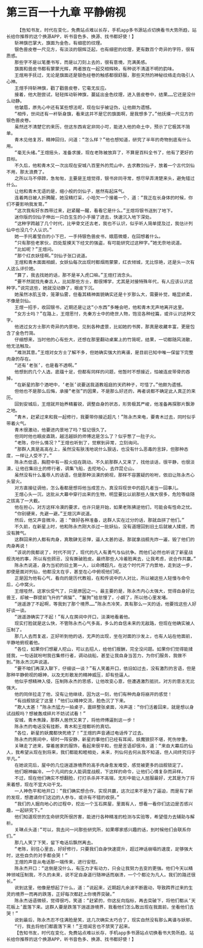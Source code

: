 # 第三百一十九章 平静俯视
        【告知书友，时代在变化，免费站点难以长存，手机app多书源站点切换看书大势所趋，站长给你推荐的这个换源APP，听书音色多、换源、找书都好使！】
       斩神旗巴掌大，旗面为金色，有细密的纹理。
       银色兽皮卷一尺见方，有淡淡的银辉泛起，也有细密的纹理，更有数百个奇异的字符，很有质感。
       那些字不是以笔墨书写，而是以刀刻上去的，很有意境，充满美感。
       旗面和兽皮书都有蒙蒙光辉，两者放在一起交相辉映，有种说不清道不明的韵味。
       王煊用手抚过，无论是旗面还是银色经卷的触感都很舒服，那些天然的神秘纹络走向吸引人心神。
       王煊手持斩神旗，戳了戳兽皮卷，它毫无反应。
       接着，他大胆尝试，轻轻挥动斩神旗，蔓延出金色纹理，进入兽皮卷中，结果……它还是没什么动静。
       他皱眉，原先心中还有某些想法呢，现在似乎被证伪，让他颇为遗憾。
       “相传，世间还有一杆斩身旗，看来这并不是它的旗面啊，是我想多了。”他抚摸一尺见方的银色兽皮卷。
       虽然还不清楚它的来历，但这东西肯定非同小可，能进入他的命土中，预示了它极其不简单。
       青木见他复苏，精神回归，问道：“怎么样？”他也想知道，研究了半年的奇物到底有什么用。
       “毫无头绪。”王煊摇头，准备求援，现在老陈被放弃了，不算是百科全书了，他有了更好的目标。
       不久后，他和青木又一次出现在安城八百里外的荒山中，去求教剑仙子，放着一个古代剑仙不用，那太浪费了。
       之所以马不停蹄，急匆匆，主要是王煊觉得，银书非同寻常，想尽早弄清楚来头，避免错过什么。
       让他和青木无语的是，缩小般的剑仙子，居然有起床气。
       连着两日被人折腾醒，她没精打采，小哈欠一个接着一个，道：“我正在长身体的时候，你们不要影响我发育。”
       “这次我有好东西带过来，赶紧醒一醒，看看它是什么。”王煊将银书送到了地下。
       迷你版的剑仙子伸出一只白生生的小手接了进去，快速沉入地下深处。
       “这种字跨越了几个时代，比甲骨文还古老，我也不认识，似乎听人简单提及过，我估计列仙中也没几个人认识。”
       她一手托着莹白的小下巴，一手持银色兽皮书，娥眉微蹙，在回想着什么。
       “只有那些老家伙，四处踅摸天下经文的强盗，有可能研究过这种字。”她无奈地说道。
       “比如呢？”王煊问。
       “那个红衣妖怪啊。”剑仙子张口说道。
       王煊和青木面面相觑，女妖仙每次出现时都烟雨蒙蒙，红衣倾城，无比惊艳，还是头一次有人这么评价她。
       “算了，我去找她的话，那不是羊入虎口嘛。”王煊打消念头。
       “要不然就找先秦古人，比如那些方士，都很博学，尤其是对接特殊年代，有人应该认识这种字。”说完这些，她就没动静了，眼皮下沉。
       她虽然冰肌玉骨，笼罩仙雾，但看其精神面貌确实还是十岁那么大，需要补觉，略显娇柔，不像是剑仙。
       王煊一招手，收回银书，近期还是让这“小东西”多睡会吧，他和青木无声地离开这里。
       “女方士吗？”在路上，王煊思忖，先秦方士中的绝世人物，饱览各种经篇，或许认识这种文字。
       他进过女方士那片奇异的内景地，见到各种虚景，比如她的书房，那真是收藏丰富，更是包含了金色竹简。
       仔细想来，当时他的心有些大，还想在那里翻动桌案上的竹简呢，结果，一切都随风消散，他无法触及。
       “难测其意。”王煊对女方士了解不多，但她确实强大的离谱，是目前已知中唯一保留下完整肉身的存在。
       “还有‘老张’，也是看不透啊。”
       他想到的几个人选，底蕴十足，但都有同样的问题，他暂时不想接近，怕被连皮带骨的吞掉。
       “在新星的那个酒吧中，‘老张’说要送我道教祖庭的天药种子，可惜了。”他颇为遗憾。
       但他也不是那么后悔，承接“老张”的因果，不是那么好还的，再者说都不确定此人真正的来历。
       回到安城后，王煊就开始养精蓄锐，调整自身的状态，形势极其严峻，他准备再探那片飘渺之地。
       “青木，赶紧过来和我一起修行，我要带你接近超凡！”陈永杰来电，要青木过去，同时似乎带着火气。
       青木很激动，他要进内景地了吗？惦记很久了。
       但同时他也眼皮直跳，越活越妖的师傅这是怎么了？似乎憋了一肚子火。
       “老陈，你什么情况？”王煊也听到了，觉察到异常，立刻询问。
       “那群人真是高高在上，虽然没有肤浅地说什么狠话，也没有什么恶毒的言辞，但那种态度，一样让人受不了。”
       陈永杰低语，胸腔中有一股火焰在跳动。不久前那群人又来了，找他谈话，很平静，也很淡漠，让他召集旧土的修行者，调集飞船，去挖地心，去炸昆仑山。
       虽然没有什么羞辱人的话语，但是那种淡漠的俯视，那样不容置疑的吩咐，依旧让陈永杰心头冒火。
       对方直接征调他，怎么看都是想将他当成苦力，真没将现世中的超凡者当一回事儿。
       王煊心头一沉，这批从大幕中穿行出来的生物，明显要比以前那些人强大很多，危险等级随之拔高了一大截。
       他在担心，对方这样冷漠的要求，也许只是开始，如果老陈拂逆他们，可能会有性命之忧。
       “你别硬来，先避一避。”王煊沉声说道。
       然后，他又声音微冷，道：“做好各种准备，这群人实在过分的话，那就血拼了他们。”
       不久前，在新星上时，他和陈永杰刚大杀过一批妖仙，没有道理回到旧土后就被人揉搓，而没有脾气。
       这群回来的人都有肉身，真敢肆无忌惮，逼人太甚的话，那就拿战舰先炸一遍，毁了他们的肉身再说！
       “该说的我都说了，时代不同了，现代的凡人有勇气与仙抗争。而他们必然也听说了新星战舰洗地的事，所以有些顾忌，没有撕破脸皮。最终那些人冷着脸离去，让我考虑，说合作共赢。”
       陈永杰说道，身为当初的旧土第一人，以命搏超凡，在这个时代开了内景地，走到这一步，即使是面对列仙，他都没太在乎，甚至在心中俯视他们呢。
       正是因为他有心气，看向的是历代教祖，在和传说中的人对比，所以被这些人轻慢与命令后，心中窝火。
       王煊哑然，这家伙受气了，只是原因之一。最主要的是，陈永杰内心太强大，觉得自身好比兽王，却被一群提前飞升的“病猫”、“鬣狗”给怠慢了，小觑了，所以他心里发堵。
       “逍遥游了不起啊，等我到了那个境界……”陈永杰冷笑，真有那么一天的话，他要找这些人好好谈一谈。
       “逍遥游确实了不起！”有人在房间中开口，淡漠地看着他。
       现实打脸就是这么快，不管陈永杰心气多高，多么的自信未来的无敌路，但现在他确实被人压制了。
       那几人去而复返，正好听到他的话，无声的出现，坐在对面的沙发上，也有人站在他面前，平静地俯视着他。
       “各位，如果你们想雇人挖山，可以去招人，给他们报酬，完全没问题。如果你们觉得能揉搓我，一句话就吩咐我召集修行者，调动战船，甚至让我自身当苦力，为你们服务，我做不到。”陈永杰沉声说道。
       “要不咱们再深入聊下，仔细谈一谈？”有人笑着开口，依旧如过去，没有激烈的言语，但是那种平静俯视的眼神，以及无形散发的精神威压，却有些逼人。
       他似乎想精神入侵，压制陈永杰的思感，让他改变心意，但遭遇激烈抵抗，对方的意志无比强大。
       他的同伴拉走了他，没有让他继续，因为这一刻，他们有种肉身将崩开的感觉！
       “有战舰锁定了这里！”他们以精神交流，脸色沉了下来。
       “欺人太甚！”陈永杰猛力一拍桌子，震碎整张桌面，冷声道：“你们活着回来，就是想以身试战舰吗？想被轰成碎片不妨试试看！”
       安城，青木焦躁，那群人居然又来了，将他师傅逼到这一步！
       陈永杰的电话没有挂断，青木和王煊都听的真切。
       “各位，新星的妖魔都快死绝了！”王煊的声音通过电话传了过去。
       陈永杰的房间中，顿时一阵安静，新星的事他们已经有耳闻，妖魔狼狈不堪，死伤惨重。
       关琳走了进来，穿着居家的服饰，看起来很平和，但是言语却很冷，道：“来自大幕后的仙人，我希望从现在到将来，我们都能和睦相处，未来，列仙何去何从我不知道，但人间终究归于平凡。”
       在她说完后，屋中的几位逍遥游境界的高手肉身愈发难受，感觉被更多的战舰锁定了。
       他们眼神幽冷，一个凡间的女人能调度战舰，下这样的命令，让他们心情复杂而异样。
       不过，现在他们确实不想翻脸，打打杀杀并不高端，无形中能让人屈服最好，尤其是为了将来着想，现在不宜大动干戈。
       一人神色平和地开口：“我们确实想合作，实现共赢，这次过来不是为了逼迫，而是有了新的发现，想邀请你们这边的人参与，或许有不错的收获。”
       “我们的人掘向地心的过程中，挖出一个玉石房屋，里面有人，想看一看你们这边是否感兴趣，一起研究下。”
       他们知道现世的生命研究所很厉害，能进行各种精准的检测与实验等，希望借力去辅助与解析。
       关琳点头道:“可以，我去问一问那些研究所，如果哪家感兴趣的话，到时候他们会联系你们。”
       那几人笑了下笑，留下电话后飘然离去。
       “老陈，别往心里去，好好修行，只要我们自身快速提升，超过神话崩塌的速度，足够强大时，这些自负的对手都会哭！”
       王煊的声音从电话那一端传来，进行安慰。
       陈永杰开口：“这倒是没什么，有压力才有动力，只会让我努力去变的更强。他们今天以精神领域压制我，不久的未来，说不定自身道行随神话而崩溃，一个个都沦为凡人。我们的路还很长。”
       说到这里，他像是想起了什么，道：“说起来，近期超凡余波不断震动，导致跨界过来的生灵的境界一而再的跌落，正好每次都赶上你境界突破。”
       陈永杰话语微顿，觉得很巧，笑道：“赶紧的，你这反向指标，再去突破下，将他们都从‘天花板上’震落下来。这群人要是跌落下逍遥游境界，我看他们怎么敢出现在我面前，坐看他们去哭！”
       说到最后，陈永杰忍不住满脸是笑，这几次确实太巧合了，现实自然没有那么离谱与妖邪。
       “行，我去将他们都震落下来！”王煊闻言也不禁笑了起来。
       【告知书友，时代在变化，免费站点难以长存，手机app多书源站点切换看书大势所趋，站长给你推荐的这个换源APP，听书音色多、换源、找书都好使！】